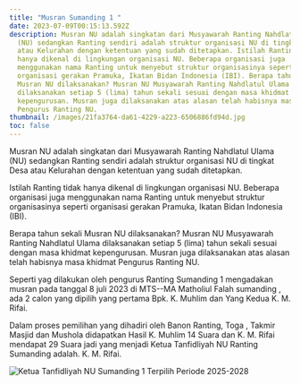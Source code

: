 ```yaml
---
title: "Musran Sumanding 1 "
date: 2023-07-09T00:15:13.592Z
description: Musran NU adalah singkatan dari Musyawarah Ranting Nahdlatul Ulama
  (NU) sedangkan Ranting sendiri adalah struktur organisasi NU di tingkat Desa
  atau Kelurahan dengan ketentuan yang sudah ditetapkan. Istilah Ranting tidak
  hanya dikenal di lingkungan organisasi NU. Beberapa organisasi juga
  menggunakan nama Ranting untuk menyebut struktur organisasinya seperti
  organisasi gerakan Pramuka, Ikatan Bidan Indonesia (IBI). Berapa tahun sekali
  Musran NU dilaksanakan? Musran NU Musyawarah Ranting Nahdlatul Ulama
  dilaksanakan setiap 5 (lima) tahun sekali sesuai dengan masa khidmat
  kepengurusan. Musran juga dilaksanakan atas alasan telah habisnya masa khidmat
  Pengurus Ranting NU.
thumbnail: /images/21fa3764-da61-4229-a223-6506886fd94d.jpg
toc: false
---
```

Musran NU adalah singkatan dari Musyawarah Ranting Nahdlatul Ulama (NU) sedangkan Ranting sendiri adalah struktur organisasi NU di tingkat Desa atau Kelurahan dengan ketentuan yang sudah ditetapkan.


Istilah Ranting tidak hanya dikenal di lingkungan organisasi NU. Beberapa organisasi juga menggunakan nama Ranting untuk menyebut struktur organisasinya seperti organisasi gerakan Pramuka, Ikatan Bidan Indonesia (IBI).


Berapa tahun sekali Musran NU dilaksanakan? Musran NU Musyawarah Ranting Nahdlatul Ulama dilaksanakan setiap 5 (lima) tahun sekali sesuai dengan masa khidmat kepengurusan. Musran juga dilaksanakan atas alasan telah habisnya masa khidmat Pengurus Ranting NU.


Seperti yag dilakukan oleh pengurus  Ranting Sumanding 1 mengadakan musran pada tanggal 8 juli 2023 di MTS--MA Matholiul Falah sumanding , ada 2 calon yang dipilih yang pertama Bpk. K. Muhlim dan Yang Kedua K. M. Rifai.


Dalam proses pemilihan yang dihadiri oleh Banon Ranting, Toga , Takmir Masjid dan  Mushola didapatkan Hasil K. Muhlim 14 Suara dan K. M. Rifai mendapat 29 Suara jadi yang menjadi Ketua Tanfidliyah NU Ranting Sumanding adalah. K. M. Rifai.

![Ketua Tanfidliyah NU Sumanding 1 Terpilih Periode 2025-2028](/images/rifai-manding.png)